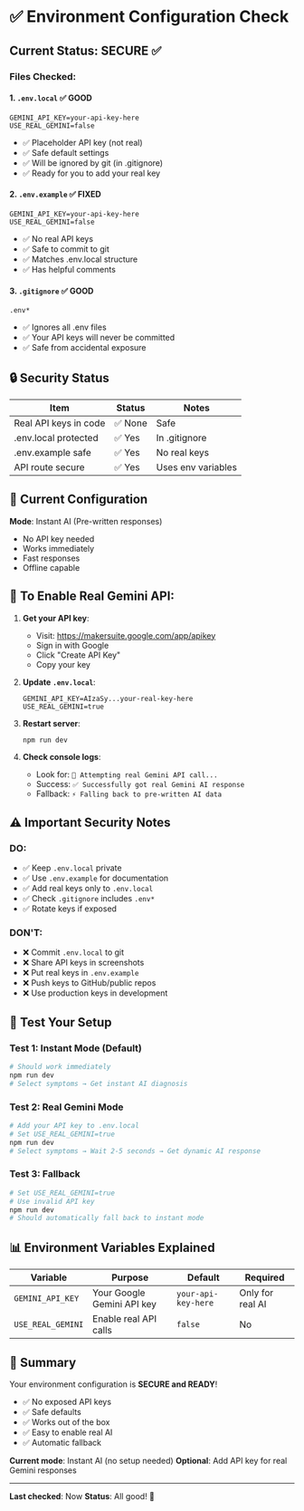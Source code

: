 # ✅ Environment Configuration Check

## Current Status: **SECURE** ✅

### Files Checked:

#### 1. `.env.local` ✅ GOOD
```env
GEMINI_API_KEY=your-api-key-here
USE_REAL_GEMINI=false
```
- ✅ Placeholder API key (not real)
- ✅ Safe default settings
- ✅ Will be ignored by git (in .gitignore)
- ✅ Ready for you to add your real key

#### 2. `.env.example` ✅ FIXED
```env
GEMINI_API_KEY=your-api-key-here
USE_REAL_GEMINI=false
```
- ✅ No real API keys
- ✅ Safe to commit to git
- ✅ Matches .env.local structure
- ✅ Has helpful comments

#### 3. `.gitignore` ✅ GOOD
```
.env*
```
- ✅ Ignores all .env files
- ✅ Your API keys will never be committed
- ✅ Safe from accidental exposure

## 🔒 Security Status

| Item | Status | Notes |
|------|--------|-------|
| Real API keys in code | ✅ None | Safe |
| .env.local protected | ✅ Yes | In .gitignore |
| .env.example safe | ✅ Yes | No real keys |
| API route secure | ✅ Yes | Uses env variables |

## 🎯 Current Configuration

**Mode**: Instant AI (Pre-written responses)
- No API key needed
- Works immediately
- Fast responses
- Offline capable

## 🚀 To Enable Real Gemini API:

1. **Get your API key**:
   - Visit: https://makersuite.google.com/app/apikey
   - Sign in with Google
   - Click "Create API Key"
   - Copy your key

2. **Update `.env.local`**:
   ```env
   GEMINI_API_KEY=AIzaSy...your-real-key-here
   USE_REAL_GEMINI=true
   ```

3. **Restart server**:
   ```bash
   npm run dev
   ```

4. **Check console logs**:
   - Look for: `🤖 Attempting real Gemini API call...`
   - Success: `✅ Successfully got real Gemini AI response`
   - Fallback: `⚡ Falling back to pre-written AI data`

## ⚠️ Important Security Notes

### DO:
- ✅ Keep `.env.local` private
- ✅ Use `.env.example` for documentation
- ✅ Add real keys only to `.env.local`
- ✅ Check `.gitignore` includes `.env*`
- ✅ Rotate keys if exposed

### DON'T:
- ❌ Commit `.env.local` to git
- ❌ Share API keys in screenshots
- ❌ Put real keys in `.env.example`
- ❌ Push keys to GitHub/public repos
- ❌ Use production keys in development

## 🧪 Test Your Setup

### Test 1: Instant Mode (Default)
```bash
# Should work immediately
npm run dev
# Select symptoms → Get instant AI diagnosis
```

### Test 2: Real Gemini Mode
```bash
# Add your API key to .env.local
# Set USE_REAL_GEMINI=true
npm run dev
# Select symptoms → Wait 2-5 seconds → Get dynamic AI response
```

### Test 3: Fallback
```bash
# Set USE_REAL_GEMINI=true
# Use invalid API key
npm run dev
# Should automatically fall back to instant mode
```

## 📊 Environment Variables Explained

| Variable | Purpose | Default | Required |
|----------|---------|---------|----------|
| `GEMINI_API_KEY` | Your Google Gemini API key | `your-api-key-here` | Only for real AI |
| `USE_REAL_GEMINI` | Enable real API calls | `false` | No |

## 🎉 Summary

Your environment configuration is **SECURE and READY**!

- ✅ No exposed API keys
- ✅ Safe defaults
- ✅ Works out of the box
- ✅ Easy to enable real AI
- ✅ Automatic fallback

**Current mode**: Instant AI (no setup needed)
**Optional**: Add API key for real Gemini responses

---

**Last checked**: Now
**Status**: All good! 🎉
